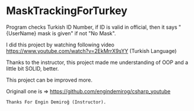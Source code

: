 # MaskTrackingForTurkey
Program checks Turkish ID Number, if ID is valid in official, then it says "{UserName} mask is given" if not "No Mask". 

I did this project by watching following video https://www.youtube.com/watch?v=2EkMrrX9sYY   (Turkish Language)

Thanks to the instructor, this project made me understanding of OOP and a little bit SOLID, better. 



This project can be improved more.


Originall one is   => https://github.com/engindemirog/csharp_youtube


    Thanks For Engin Demiroğ (Instructor).
